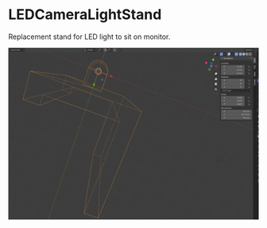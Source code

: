 # LEDCameraLightStand
Replacement stand for LED light to sit on monitor.

![Blender](https://raw.githubusercontent.com/jastill/LEDCameraLightStand/main/images/BlenderScreenshot.png)
